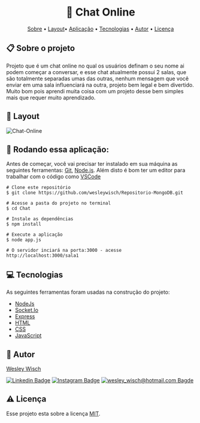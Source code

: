 <h1  align="center"> 💬 Chat Online</h1>

<p  align="center"> <a  href="#sobre">Sobre</a> • <a  href="#layout">Layout</a>• <a  href="#aplicacao">Aplicação</a> • <a  href="#techs">Tecnologias</a> • <a  href="#autor">Autor</a> • <a  href="#licenca">Licença</a> </p>


<h2  id="sobre"> 📋 Sobre o projeto</h2>

Projeto que é um chat online no qual os usuários definam o seu nome ai podem começar a conversar, e esse chat atualmente possui 2 salas, que são totalmente separadas umas das outras, nenhum mensagem que você enviar em uma sala influenciará na outra, projeto bem legal e bem divertido. Muito bom pois aprendi muita coisa com um projeto desse bem simples mais que requer muito aprendizado.


<h2  id="layout"> 🎨 Layout </h2>

![Chat-Online](https://user-images.githubusercontent.com/79159487/122434652-4d45d200-cf65-11eb-8ab7-c7c6a26a2c02.gif)


<h2 id="aplicacao"> 🎲  Rodando essa aplicação: </h2>

Antes de começar, você vai precisar ter instalado em sua máquina as seguintes ferramentas:  [Git](https://git-scm.com/),  [Node.js](https://nodejs.org/en/). Além disto é bom ter um editor para trabalhar com o código como  [VSCode](https://code.visualstudio.com/)

```
# Clone este repositório
$ git clone https://github.com/wesleywisch/Repositorio-MongoDB.git

# Acesse a pasta do projeto no terminal
$ cd Chat

# Instale as dependências
$ npm install

# Execute a aplicação
$ node app.js

# O servidor inciará na porta:3000 - acesse http://localhost:3000/sala1
```


<h2  id="techs"> 💻 Tecnologias</h2>

As seguintes ferramentas foram usadas na construção do projeto:

- [NodeJs]()
- [Socket.Io]()
- [Express]()
- [HTML]()
- [CSS]()
- [JavaScript]()

<h2  id="autor"> 🦸 Autor</h2>

[Wesley Wisch](https://www.linkedin.com/in/wesley-wisch)

[![Linkedin Badge](https://img.shields.io/badge/-LinkedIn-blue?style=flat-square-border&logo=Linkedin&logoColor=white&link=https://www.linkedin.com/in/wesley-wisch/)](https://www.linkedin.com/in/wesley-wisch) [![Instagram Badge](https://img.shields.io/badge/-Instagram-CC0000?style=flat-square-border&logo=Instagram&logoColor=white&link=https://www.instagram.com/wesley_wisch/)](https://www.instagram.com/wesley_wisch/) [![wesley_wisch@hotmail.com Bagde](https://img.shields.io/badge/wesley_wisch-2e7eea?style=flat-square-border&logo=microsoft-outlook&logoColor=white)](mailto:wesley_wisch@hotmail.com)

<h2  id="licenca"> ⚠️ Licença</h2>

Esse projeto esta sobre a licença [MIT](https://github.com/wesleywisch/Repositorio-MongoDB/blob/main/LICENSE).